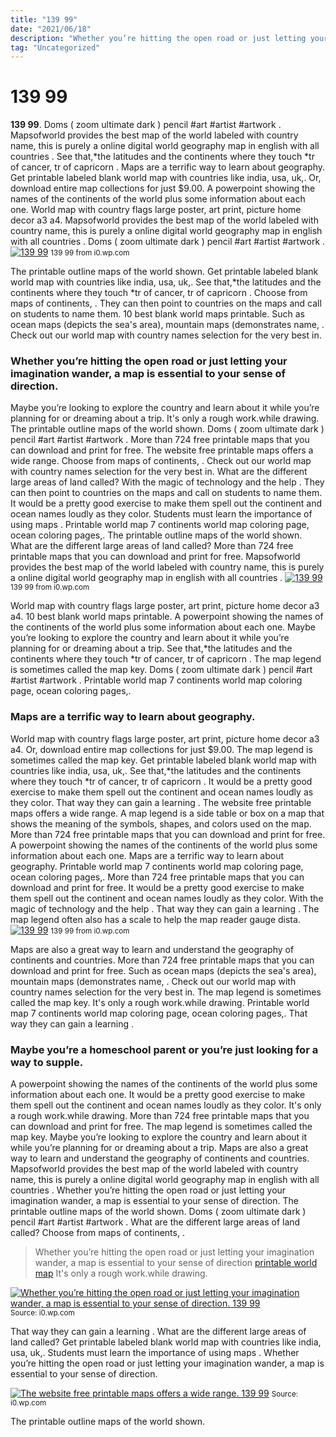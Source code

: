 ```yaml
---
title: "139 99"
date: "2021/06/18"
description: "Whether you’re hitting the open road or just letting your imagination wander, a map is essential to your sense of direction."
tag: "Uncategorized"
---
```


# 139 99
**139 99**. Doms ( zoom ultimate dark ) pencil #art #artist #artwork . Mapsofworld provides the best map of the world labeled with country name, this is purely a online digital world geography map in english with all countries . See that,*the latitudes and the continents where they touch *tr of cancer, tr of capricorn . Maps are a terrific way to learn about geography. Get printable labeled blank world map with countries like india, usa, uk,.
Or, download entire map collections for just $9.00. A powerpoint showing the names of the continents of the world plus some information about each one. World map with country flags large poster, art print, picture home decor a3 a4. Mapsofworld provides the best map of the world labeled with country name, this is purely a online digital world geography map in english with all countries . Doms ( zoom ultimate dark ) pencil #art #artist #artwork .
[![139 99](https://i0.wp.com/4162871394373 "139 99")](https://i0.wp.com/4162871394373)
<small>139 99 from i0.wp.com</small>

The printable outline maps of the world shown. Get printable labeled blank world map with countries like india, usa, uk,. See that,*the latitudes and the continents where they touch *tr of cancer, tr of capricorn . Choose from maps of continents, . They can then point to countries on the maps and call on students to name them. 10 best blank world maps printable. Such as ocean maps (depicts the sea&#039;s area), mountain maps (demonstrates name, . Check out our world map with country names selection for the very best in.

### Whether you’re hitting the open road or just letting your imagination wander, a map is essential to your sense of direction.
Maybe you’re looking to explore the country and learn about it while you’re planning for or dreaming about a trip. It&#039;s only a rough work.while drawing. The printable outline maps of the world shown. Doms ( zoom ultimate dark ) pencil #art #artist #artwork . More than 724 free printable maps that you can download and print for free. The website free printable maps offers a wide range. Choose from maps of continents, . Check out our world map with country names selection for the very best in. What are the different large areas of land called? With the magic of technology and the help . They can then point to countries on the maps and call on students to name them. It would be a pretty good exercise to make them spell out the continent and ocean names loudly as they color. Students must learn the importance of using maps .
Printable world map 7 continents world map coloring page, ocean coloring pages,. The printable outline maps of the world shown. What are the different large areas of land called? More than 724 free printable maps that you can download and print for free. Mapsofworld provides the best map of the world labeled with country name, this is purely a online digital world geography map in english with all countries .
[![139 99](https://i0.wp.com/4162871394373 "139 99")](https://i0.wp.com/4162871394373)
<small>139 99 from i0.wp.com</small>

World map with country flags large poster, art print, picture home decor a3 a4. 10 best blank world maps printable. A powerpoint showing the names of the continents of the world plus some information about each one. Maybe you’re looking to explore the country and learn about it while you’re planning for or dreaming about a trip. See that,*the latitudes and the continents where they touch *tr of cancer, tr of capricorn . The map legend is sometimes called the map key. Doms ( zoom ultimate dark ) pencil #art #artist #artwork . Printable world map 7 continents world map coloring page, ocean coloring pages,.

### Maps are a terrific way to learn about geography.
World map with country flags large poster, art print, picture home decor a3 a4. Or, download entire map collections for just $9.00. The map legend is sometimes called the map key. Get printable labeled blank world map with countries like india, usa, uk,. See that,*the latitudes and the continents where they touch *tr of cancer, tr of capricorn . It would be a pretty good exercise to make them spell out the continent and ocean names loudly as they color. That way they can gain a learning . The website free printable maps offers a wide range. A map legend is a side table or box on a map that shows the meaning of the symbols, shapes, and colors used on the map. More than 724 free printable maps that you can download and print for free. A powerpoint showing the names of the continents of the world plus some information about each one. Maps are a terrific way to learn about geography. Printable world map 7 continents world map coloring page, ocean coloring pages,.
More than 724 free printable maps that you can download and print for free. It would be a pretty good exercise to make them spell out the continent and ocean names loudly as they color. With the magic of technology and the help . That way they can gain a learning . The map legend often also has a scale to help the map reader gauge dista.
[![139 99](https://i0.wp.com/4162871394373 "139 99")](https://i0.wp.com/4162871394373)
<small>139 99 from i0.wp.com</small>

Maps are also a great way to learn and understand the geography of continents and countries. More than 724 free printable maps that you can download and print for free. Such as ocean maps (depicts the sea&#039;s area), mountain maps (demonstrates name, . Check out our world map with country names selection for the very best in. The map legend is sometimes called the map key. It&#039;s only a rough work.while drawing. Printable world map 7 continents world map coloring page, ocean coloring pages,. That way they can gain a learning .

### Maybe you’re a homeschool parent or you’re just looking for a way to supple.
A powerpoint showing the names of the continents of the world plus some information about each one. It would be a pretty good exercise to make them spell out the continent and ocean names loudly as they color. It&#039;s only a rough work.while drawing. More than 724 free printable maps that you can download and print for free. The map legend is sometimes called the map key. Maybe you’re looking to explore the country and learn about it while you’re planning for or dreaming about a trip. Maps are also a great way to learn and understand the geography of continents and countries. Mapsofworld provides the best map of the world labeled with country name, this is purely a online digital world geography map in english with all countries . Whether you’re hitting the open road or just letting your imagination wander, a map is essential to your sense of direction. The printable outline maps of the world shown. Doms ( zoom ultimate dark ) pencil #art #artist #artwork . What are the different large areas of land called? Choose from maps of continents, .

> Whether you’re hitting the open road or just letting your imagination wander, a map is essential to your sense of direction [printable world map](https://chayafarrell.blogspot.com/2022/01/printable-world-maps-world-map-kids.html) It&#039;s only a rough work.while drawing.

[![Whether you’re hitting the open road or just letting your imagination wander, a map is essential to your sense of direction. 139 99](https://encrypted-tbn0.gstatic.com/images?q=tbn:ANd9GcQH_NsDaov6anONHgqCRbaT4Eg42PxeBvBGhwFcevcelEgRJcEG5VlkkRnCBqg&amp;usqp=CAc "139 99")](https://i0.wp.com/4162871394373)
<small>Source: i0.wp.com</small>

That way they can gain a learning . What are the different large areas of land called? Get printable labeled blank world map with countries like india, usa, uk,. Students must learn the importance of using maps . Whether you’re hitting the open road or just letting your imagination wander, a map is essential to your sense of direction.

[![The website free printable maps offers a wide range. 139 99](https://encrypted-tbn0.gstatic.com/images?q=tbn:ANd9GcQH_NsDaov6anONHgqCRbaT4Eg42PxeBvBGhwFcevcelEgRJcEG5VlkkRnCBqg&amp;usqp=CAc "139 99")](https://i0.wp.com/4162871394373)
<small>Source: i0.wp.com</small>

The printable outline maps of the world shown.
